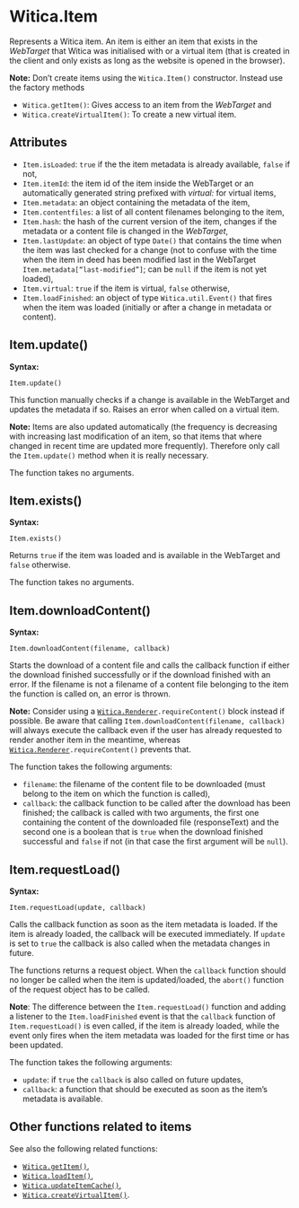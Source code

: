 # Witica.Item

Represents a Witica item. An item is either an item that exists in the *WebTarget* that Witica was initialised with or a virtual item (that is created in the client and only exists as long as the website is opened in the browser).

**Note:** Don’t create items using the `Witica.Item()` constructor. Instead use the factory methods

* `Witica.getItem()`: Gives access to an item from the *WebTarget* and
* `Witica.createVirtualItem()`: To create a new virtual item.

## Attributes
* `Item.isLoaded`: `true` if the the item metadata is already available, `false` if not,
* `Item.itemId`: the item id of the item inside the WebTarget or an automatically generated string prefixed with *virtual:* for virtual items,
* `Item.metadata`: an object containing the metadata of the item,
* `Item.contentfiles`: a list of all content filenames belonging to the item,
* `Item.hash`: the hash of the current version of the item, changes if the metadata or a content file is changed in the *WebTarget*,
* `Item.lastUpdate`: an object of type `Date()` that contains the time when the item was last checked for a change (not to confuse with the time when the item in deed has been modified last in the WebTarget `Item.metadata[“last-modified”]`; can be `null` if the item is not yet loaded),
* `Item.virtual`: `true` if the item is virtual, `false` otherwise,
* `Item.loadFinished`: an object of type `Witica.util.Event()` that fires when the item was loaded (initially or after a change in metadata or content).

## Item.update()

**Syntax:**

	Item.update()

This function manually checks if a change is available in the WebTarget and updates the metadata if so. Raises an error when called on a virtual item.

**Note:** Items are also updated automatically (the frequency is decreasing with increasing last modification of an item, so that items that where changed in recent time are updated more frequently). Therefore only call the `Item.update()` method when it is really necessary.

The function takes no arguments.

## Item.exists()

**Syntax:**

	Item.exists()

Returns `true` if the item was loaded and is available in the WebTarget and `false` otherwise.

The function takes no arguments.

## Item.downloadContent()

**Syntax:**

	Item.downloadContent(filename, callback)

Starts the download of a content file and calls the callback function if either the download finished successfully or if the download finished with an error. If the filename is not a filename of a content file belonging to the item the function is called on, an error is thrown.

**Note:** Consider using a [`Witica.Renderer`](!doc/client/witica_renderer)`.requireContent()` block instead if possible. Be aware that calling `Item.downloadContent(filename, callback)` will always execute the callback even if the user has already requested to render another item in the meantime, whereas [`Witica.Renderer`](!doc/client/witica_renderer)`.requireContent()` prevents that.

The function takes the following arguments:

* `filename`: the filename of the content file to be downloaded (must belong to the item on which the function is called),
* `callback`: the callback function to be called after the download has been finished; the callback is called with two arguments, the first one containing the content of the downloaded file (responseText) and the second one is a boolean that is `true` when the download finished successful and `false` if not (in that case the first argument will be `null`).

## Item.requestLoad()

**Syntax:**

	Item.requestLoad(update, callback)

Calls the callback function as soon as the item metadata is loaded. If the item is already loaded, the callback will be executed immediately. If `update` is set to `true` the callback is also called when the metadata changes in future. 

The functions returns a request object. When the `callback` function should no longer be called when the item is updated/loaded, the `abort()` function of the request object has to be called.

**Note**: The difference between the `Item.requestLoad()` function and adding a listener to the `Item.loadFinished` event is that the `callback` function of `Item.requestLoad()` is even called, if the item is already loaded, while the event only fires when the item metadata was loaded for the first time or has been updated.

The function takes the following arguments:

* `update`: if `true` the `callback` is also called on future updates,
* `callback`: a function that should be executed as soon as the item’s metadata is available.


## Other functions related to items

See also the following related functions:

*  [`Witica.getItem()`](!doc/client/witica),
*  [`Witica.loadItem()`](!doc/client/witica),
*  [`Witica.updateItemCache()`](!doc/client/witica),
*  [`Witica.createVirtualItem()`](!doc/client/witica).